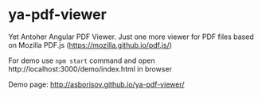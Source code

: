 # ya-pdf-viewer
Yet Antoher Angular PDF Viewer.
Just one more viewer for PDF files based on Mozilla PDF.js (https://mozilla.github.io/pdf.js/)

For demo use `npm start` command and open http://localhost:3000/demo/index.html in browser

Demo page: http://asborisov.github.io/ya-pdf-viewer/
